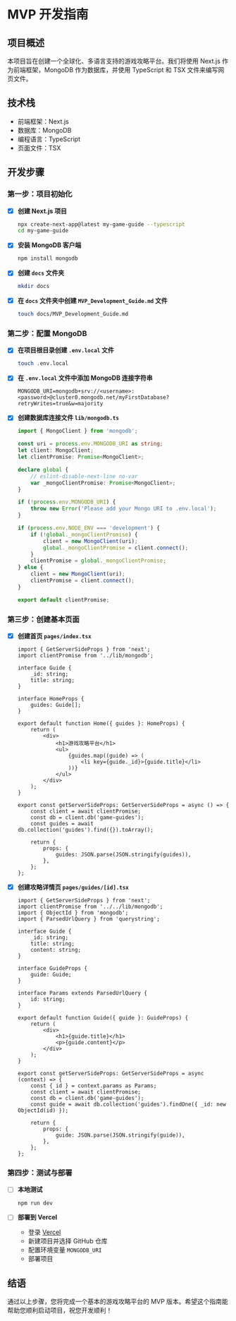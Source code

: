 # MVP 开发指南

## 项目概述

本项目旨在创建一个全球化、多语言支持的游戏攻略平台。我们将使用 Next.js 作为前端框架，MongoDB 作为数据库，并使用 TypeScript 和 TSX 文件来编写网页文件。

## 技术栈

- 前端框架：Next.js
- 数据库：MongoDB
- 编程语言：TypeScript
- 页面文件：TSX

## 开发步骤

### 第一步：项目初始化

- [x] **创建 Next.js 项目**
    ```bash
    npx create-next-app@latest my-game-guide --typescript
    cd my-game-guide
    ```

- [x] **安装 MongoDB 客户端**
    ```bash
    npm install mongodb
    ```

- [x] **创建 `docs` 文件夹**
    ```bash
    mkdir docs
    ```

- [x] **在 `docs` 文件夹中创建 `MVP_Development_Guide.md` 文件**
    ```bash
    touch docs/MVP_Development_Guide.md
    ```

### 第二步：配置 MongoDB

- [x] **在项目根目录创建 `.env.local` 文件**
    ```bash
    touch .env.local
    ```

- [x] **在 `.env.local` 文件中添加 MongoDB 连接字符串**
    ```env
    MONGODB_URI=mongodb+srv://<username>:<password>@cluster0.mongodb.net/myFirstDatabase?retryWrites=true&w=majority
    ```

- [x] **创建数据库连接文件 `lib/mongodb.ts`**
    ```typescript:lib/mongodb.ts
    import { MongoClient } from 'mongodb';

    const uri = process.env.MONGODB_URI as string;
    let client: MongoClient;
    let clientPromise: Promise<MongoClient>;

    declare global {
        // eslint-disable-next-line no-var
        var _mongoClientPromise: Promise<MongoClient>;
    }

    if (!process.env.MONGODB_URI) {
        throw new Error('Please add your Mongo URI to .env.local');
    }

    if (process.env.NODE_ENV === 'development') {
        if (!global._mongoClientPromise) {
            client = new MongoClient(uri);
            global._mongoClientPromise = client.connect();
        }
        clientPromise = global._mongoClientPromise;
    } else {
        client = new MongoClient(uri);
        clientPromise = client.connect();
    }

    export default clientPromise;
    ```

### 第三步：创建基本页面

- [x] **创建首页 `pages/index.tsx`**
    ```typescript:pages/index.tsx
    import { GetServerSideProps } from 'next';
    import clientPromise from '../lib/mongodb';

    interface Guide {
        _id: string;
        title: string;
    }

    interface HomeProps {
        guides: Guide[];
    }

    export default function Home({ guides }: HomeProps) {
        return (
            <div>
                <h1>游戏攻略平台</h1>
                <ul>
                    {guides.map((guide) => (
                        <li key={guide._id}>{guide.title}</li>
                    ))}
                </ul>
            </div>
        );
    }

    export const getServerSideProps: GetServerSideProps = async () => {
        const client = await clientPromise;
        const db = client.db('game-guides');
        const guides = await db.collection('guides').find({}).toArray();

        return {
            props: {
                guides: JSON.parse(JSON.stringify(guides)),
            },
        };
    };
    ```

- [x] **创建攻略详情页 `pages/guides/[id].tsx`**
    ```typescript:pages/guides/[id].tsx
    import { GetServerSideProps } from 'next';
    import clientPromise from '../../lib/mongodb';
    import { ObjectId } from 'mongodb';
    import { ParsedUrlQuery } from 'querystring';

    interface Guide {
        _id: string;
        title: string;
        content: string;
    }

    interface GuideProps {
        guide: Guide;
    }

    interface Params extends ParsedUrlQuery {
        id: string;
    }

    export default function Guide({ guide }: GuideProps) {
        return (
            <div>
                <h1>{guide.title}</h1>
                <p>{guide.content}</p>
            </div>
        );
    }

    export const getServerSideProps: GetServerSideProps = async (context) => {
        const { id } = context.params as Params;
        const client = await clientPromise;
        const db = client.db('game-guides');
        const guide = await db.collection('guides').findOne({ _id: new ObjectId(id) });

        return {
            props: {
                guide: JSON.parse(JSON.stringify(guide)),
            },
        };
    };
    ```

### 第四步：测试与部署

- [ ] **本地测试**
    ```bash
    npm run dev
    ```

- [ ] **部署到 Vercel**
    - 登录 [Vercel](https://vercel.com/)
    - 新建项目并选择 GitHub 仓库
    - 配置环境变量 `MONGODB_URI`
    - 部署项目

## 结语

通过以上步骤，您将完成一个基本的游戏攻略平台的 MVP 版本。希望这个指南能帮助您顺利启动项目，祝您开发顺利！